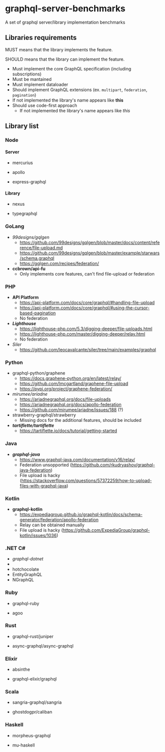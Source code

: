 # graphql-server-benchmarks

A set of graphql server/library implementation benchmarks

## Libraries requirements

MUST means that the library implements the feature.

SHOULD means that the library can implement the feature.

* Must implement the core GraphQL specification (including subscriptions)
* Must be mantained
* Must implement dataloader
* Should implement GraphQL extensions (ex. `multipart`, `federation`, `pagination`)
* If not implemented the library's name appears like **this**
* Should use code-first approach
  * If not implemented the library's name appears like *this*

## Library list

### Node

#### Server

* mercurius

* apollo

* express-graphql

#### Library

* nexus

* typegraphql

### GoLang

* *99designs/gqlgen*
  * https://github.com/99designs/gqlgen/blob/master/docs/content/reference/file-upload.md
  * https://github.com/99designs/gqlgen/blob/master/example/starwars/schema.graphql
  * https://gqlgen.com/recipes/federation/
* **ccbrown/api-fu**
  * Only implements core features, can't find file-upload or federation

### PHP

* **API Platform**
  * https://api-platform.com/docs/core/graphql/#handling-file-upload
  * https://api-platform.com/docs/core/graphql/#using-the-cursor-based-pagination
  * No federation
* ***Lighthouse***
  * https://lighthouse-php.com/5.3/digging-deeper/file-uploads.html
  * https://lighthouse-php.com/master/digging-deeper/relay.html
  * No federation
* *Siler*
  * https://github.com/leocavalcante/siler/tree/main/examples/graphql

### Python

* graphql-python/graphene
  * https://docs.graphene-python.org/en/latest/relay/
  * https://github.com/lmcgartland/graphene-file-upload
  * https://pypi.org/project/graphene-federation/
* *mirumee/ariadne*
  * https://ariadnegraphql.org/docs/file-uploads
  * https://ariadnegraphql.org/docs/apollo-federation
  * https://github.com/mirumee/ariadne/issues/188 (?)
* strawberry-graphql/strawberry
  * Missing docs for the additional features, should be included
* ***tartiflette/tartiflette***
  * https://tartiflette.io/docs/tutorial/getting-started

### Java

* ***graphql-java*** 
  * https://www.graphql-java.com/documentation/v16/relay/
  * Federation unsopported (https://github.com/rkudryashov/graphql-java-federation)
  * File upload is hacky (https://stackoverflow.com/questions/57372259/how-to-upload-files-with-graphql-java)

### Kotlin

* **graphql-kotlin**
  * https://expediagroup.github.io/graphql-kotlin/docs/schema-generator/federation/apollo-federation
  * Relay can be obtained manually
  * File upload is hacky (https://github.com/ExpediaGroup/graphql-kotlin/issues/1036)

### .NET C#

* *graphql-dotnet*
* 
* hotchocolate
* EntityGraphQL
* NGraphQL

### Ruby

* graphql-ruby

* agoo

### Rust

* graphql-rust/juniper 

* async-graphql/async-graphql

### Elixir

* absinthe

* graphql-elixir/graphql

### Scala

* sangria-graphql/sangria

* ghostdogpr/caliban 

### Haskell

* morpheus-graphql

* mu-haskell

